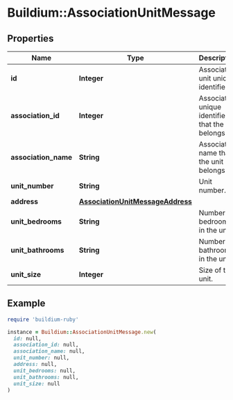 # Buildium::AssociationUnitMessage

## Properties

| Name | Type | Description | Notes |
| ---- | ---- | ----------- | ----- |
| **id** | **Integer** | Association unit unique identifier. | [optional] |
| **association_id** | **Integer** | Association unique identifier that the unit belongs to. | [optional] |
| **association_name** | **String** | Association name that the unit belongs to. | [optional] |
| **unit_number** | **String** | Unit number. | [optional] |
| **address** | [**AssociationUnitMessageAddress**](AssociationUnitMessageAddress.md) |  | [optional] |
| **unit_bedrooms** | **String** | Number of bedrooms in the unit. | [optional] |
| **unit_bathrooms** | **String** | Number of bathrooms in the unit. | [optional] |
| **unit_size** | **Integer** | Size of the unit. | [optional] |

## Example

```ruby
require 'buildium-ruby'

instance = Buildium::AssociationUnitMessage.new(
  id: null,
  association_id: null,
  association_name: null,
  unit_number: null,
  address: null,
  unit_bedrooms: null,
  unit_bathrooms: null,
  unit_size: null
)
```

